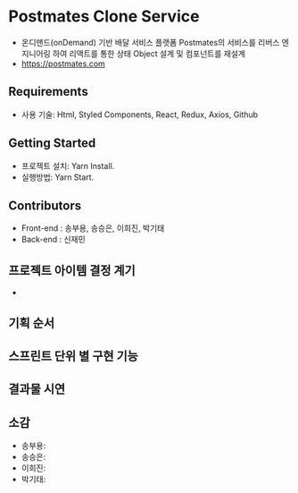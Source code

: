 <!-- # 제목

- Postmates clone service
- https://postmates.com

# 주제

온디맨드(onDemand) 기반 배달 서비스 플랫폼 postmates의 서비스를 리버스 엔지니어링 하여 리액트를 통한 상태 Object 설계 및 컴포넌트를 재설계

# 참여 인원

- Front-end : 송부용, 송승은, 이희진, 박기태
- Back-end : 김도오, 신재민

# MVP

## Project 핵심 목표

- React를 이용한 효과적인 컴포넌트 설계
- 재사용 가능한 Component 설계로 중복 Code 및 중복 Component 최소화
- Maintrnence를 고려하여 Redux로 상태 관리 (상태 Tree 및 Action 문서화)
- React Router를 이용한 트래픽 분산
- 핵심 구현 기능: 위치기반 매장검색/ 메뉴의 수량 및 가격계산/ 장바구니 담기

## 기능별 1차 목표 (7월 8일 까지)

- Main Page 구현
  1. 도시 검색 기능 구현
  2. 키워드에 맞는 도시를 연관 검색어로 표시한다
- Feed Page 구현
  1. 해당 도시 내 서비스 되고 있는 매장을 카테고리에 맞게 List Up 한다
  2. 해당 Page의 분류 중 Featured, Only in Postmates, Support Local Restaurants, Daily Deals, Postmates Favorites, Infauration Approved, \$0.99 Delivery, Get Drinks Delivered, Get It Fast, New in Postmates, Top Categories 등 Nearby를 제외한 모든 분류는 Page Load시 모두 랜더링 한다.
  3. Nearby 분류는 List 중 일부만 랜더링 되고 나머지 Item은 Infinity Scroll 기능으로 추가로 랜더링 한다.
  4. 매장 갯수가 많아지면 카테고리별로 캐러셀 기능이 활성화 된다.
  5. Item을 Click하면 Item의 상세 Page로 이동한다.
- Item 상세 Page 구현
  1. 해당 매장의 Menu를 분류에 맞게 List Up 한다.
  2. Menu 항목을 Click 하면 Modal창이 Open 되고 Menu에 대한 Option을 선택 할 수 있다. Menu 수량이나 Option에 따라 가격을 계산해준다.
  3. Option이 없는 Menu는 Modal창을 Open 하지 않고 Hover기능을 통해서 바로 Cart에 추가할 수 있다.
  4. Cart에 Item에 담기면 우측 상단에 Order List가 생성되고 Cart 버튼 아래에 버튼 hover시 Order List를 확인할 수 있다.
  5. Cart에 담긴 Item과 Option에 따라 총 가격을 계산해준다.
  6. Cart 내에 item 삭제 기능.
- API 요청 시 로딩, 에러 처리
  1. 로딩 - 페이지 상단 로딩바.
  2. 에러 - 404, 520 에러 페이지 작성.

## 기능 별 2차 목표 (7월 13일 까지)

- Main Page, Feed Page 인터렉션.
- Tablet, Mobile 반응형을 구현한다.
- Feed Page 구현
  1. 상점의 영업시간을 체크하여 현시간에 문을 연 상점만 활성화하고, 열지 않은 상점은 Available Later로 비활성화 표시한다. 아래에도 Offline 텍스트 표시.
  2. 상점 카테고리의 View all 버튼을 클릭하면 새로운 페이지에 리스트를 채워서 보여준다.
- Item 상세 Page 부가기능
  1. More Info Button을 클릭하면 매장 Open시간과 지도에 위치가 표시된다. (Google Map 으로 구현한다.)
  2. Delivery Time을 선택하면 배달 시간을 지정할 수 있다.
  3. Menu Category에서 카테고리를 선택하면 선택한 카테고리 위치로 스크롤이 이동한다.
  4. 위치한 메뉴 카테고리에 따라 상단 Menu Category에 카테고리명을 표시해준다.
  5. Search item에 메뉴명을 검색하면 해당하는 item만 리스트에 표시한다.
- Login 및 회원가입 기능을 구현.
  1. 기존 서비스는 북미 기준 Service이므로 결제 시스템은 국내 환경에 맞게 커스텀 디자인한다.
  2. Login 된 상태에서만 상품 구매가 가능하도록 한다.
- Pick up Page 구현.
  1. Delivery Page에 구현된 Component를 바탕으로 Pickup Page내 List를 생성한다.
  2. 별도의 컴포넌트를 만들지 않고 만들어진 컴포넌트를 재사용하여 구현한다.

## 3차 목표 ( Option )

- 서브메뉴 페이지 추가
- 메인 섹션 링크 서브 페이지 추가

# 사용 기술

- html, scss, javascript, react, redux, axios, github -->

# Postmates Clone Service

- 온디맨드(onDemand) 기반 배달 서비스 플랫폼 Postmates의 서비스를 리버스 엔지니어링 하여 리액트를 통한 상태 Object 설계 및 컴포넌트를 재설계
- https://postmates.com

## Requirements

- 사용 기술: Html, Styled Components, React, Redux, Axios, Github

## Getting Started
- 프로젝트 설치: Yarn Install.
- 실행방법: Yarn Start.

## Contributors 
- Front-end : 송부용, 송승은, 이희진, 박기태
- Back-end : 신재민

## 프로젝트 아이템 결정 계기
- 
## 기획 순서

## 스프린트 단위 별 구현 기능

## 결과물 시연

## 소감
- 송부용:
- 송승은:
- 이희진:
- 박기태: